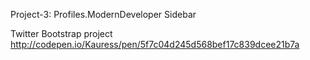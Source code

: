 
Project-3: Profiles.ModernDeveloper Sidebar

Twitter Bootstrap project
http://codepen.io/Kauress/pen/5f7c04d245d568bef17c839dcee21b7a
